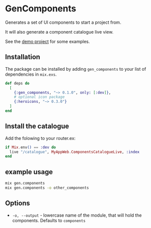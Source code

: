 # GenComponents
<!-- MDOC !-->

Generates a set of UI components to start a project from.

It will also generate a component catalogue live view.

See the [demo project](https://github.com/inspired-consulting/gen_components/tree/main/components_demo)
for some examples.

## Installation

The package can be installed by adding `gen_components` to your list of
dependencies in `mix.exs`.

```elixir
def deps do
  [
    {:gen_components, "~> 0.1.0", only: [:dev]},
    # optional icon package
    {:heroicons, "~> 0.3.0"}
  ]
end
```

## Install the catalogue

Add the folowing to your router.ex:

```elixir
if Mix.env() == :dev do
  live "/catalogue", MyAppWeb.ComponentsCatalogueLive, :index
end
```

## example usage

```bash
mix gen.components
mix gen.components -o other_components
```

## Options

* `-o, --output` - lowercase name of the module,
  that will hold the components. Defaults to `components`

